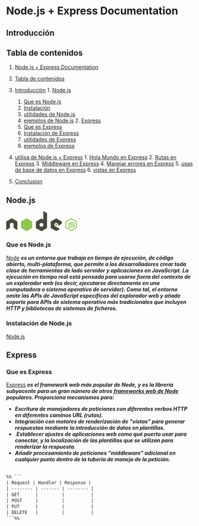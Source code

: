 # Node.js + Express Documentation

## Introducción

## Tabla de contenidos
1. [Node.js + Express Documentation](#nodejs--express-documentation)
  1. [Tabla de contenidos](#tabla-de-contenidos)
  2. [Introducción](#introducción)
    1. [Node.js](##nodejs)
      1. [Que es Node.js](#que-es-nodejs)
      2. [Instalación](#instalación-de-nodejs)
      3. [utilidades de Node.js](#utilidades-de-nodejs)
      4. [ejemplos de Node.js](#ejemplos-de-nodejs) 
    2. [Express](##express)
      1. [Que es Express](#que-es-express)
      2. [Instalación de Express](#instalación-de-express)
      3. [utilidades de Express](#utilidades-de-express)
      3. [ejemplos de Express](#ejemplos-de-express)
  3. [utilisa de Node.js + Express](#utiliza-de-nodejs--express)
    1. [Hola Mundo en Express](#hola-mundo-en-express)
    2. [Rutas en Express](#ruta-get-en-express)
    3. [Middleware en Express](#middleware-en-express)
    4. [Manejar errores en Express](#manejando-errores-en-express)
    5. [usas de base de datos en Express](#usas-de-base-de-datos-en-express)
    6. [vistas en Express](#vistas-en-express)
    

  4. [Conclusion](#conclusion)

## Node.js
![node](https://raw.githubusercontent.com/docker-library/docs/01c12653951b2fe592c1f93a13b4e289ada0e3a1/node/logo.png)
### Que es Node.js

[Node](https://nodejs.org/en) ***es un entorno que trabaja en tiempo de ejecución, de código abierto, multi-plataforma, que permite a los desarrolladores crear toda clase de herramientas de lado servidor y aplicaciones en JavaScript. La ejecución en tiempo real está pensada para usarse fuera del contexto de un explorador web (es decir, ejecutarse directamente en una computadora o sistema operativo de servidor). Como tal, el entorno omite las APIs de JavaScript específicas del explorador web y añade soporte para APIs de sistema operativo más tradicionales que incluyen HTTP y bibliotecas de sistemas de ficheros.***

### Instalación de Node.js

[Node.js](https://nodejs.org/en/download/)

## Express

### Que es Express
[Express](https://expressjs.com/) ***es el framework web más popular de Node, y es la librería subyacente para un gran número de otros [frameworks web de Node](https://expressjs.com/en/resources/frameworks.html) populares. Proporciona mecanismos para:***
  - ***Escritura de manejadores de peticiones con diferentes verbos HTTP en diferentes caminos URL (rutas).***
  - ***Integración con motores de renderización de "vistas" para generar respuestas mediante la introducción de datos en plantillas.***
  - .***Establecer ajustes de aplicaciones web como qué puerto usar para conectar, y la localización de las plantillas que se utilizan para renderizar la respuesta.***
  - ***Añadir procesamiento de peticiones "middleware" adicional en cualquier punto dentro de la tubería de manejo de la petición.***
  ```	

 %% ```	
  | Request | Handler | Response |
  | -------- | ------- | -------- |
  | GET      |         |          |
  | POST     |         |          |
  | PUT      |         |          |
  | DELETE   |         |          |
  ```%%
 